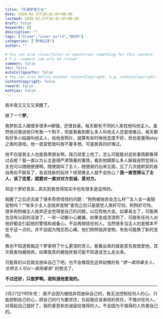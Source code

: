 ```yaml
---
title: "所谓梦遗少女"
date: 2020-02-27T10:42:07+08:00
lastmod: 2020-02-27T10:42:07+08:00
draft: false
keywords: []
description: ""
tags: ["dream","inner world","BDSM"]
categories: ["梦境记录"]
author: ""

# You can also close(false) or open(true) something for this content.
# P.S. comment can only be closed
comment: false
toc: false
autoCollapseToc: false
# You can also define another contentCopyright. e.g. contentCopyright: "This is another copyright."
contentCopyright: false
reward: false
mathjax: false
---
```


<!--more-->


我半夜又又又又哭醒了。

做了一个**梦**。

我梦到主人跟很多很多m聊骚，还很自豪。每天都有不同的人来找他叫他主人。虽然他对我说他只有我一个狗子，但是我看到那么多人叫他主人还是很难过。每天都有好多小姑娘叫他主人，给他发照片，就算有些时候他态度不好，但也是羞辱play之类的游戏。他一直安慰我叫我不要多想。可是我真的好难过。

他不仅是我主人也是我男朋友啊，我已经爱上他了。怎么可能能对这些事情都看得过去呢？我一直以为认主是很严肃慎重的事情，看到他跟那么多人聊我突然觉得认主也可以随随便便啊。随便就叫了主人，随便就约出来见面，见了几次就默契的各自再也不联系了，各自找新的玩伴？经常换主人就不会伤心？**我一直觉得认了主人，谈了恋爱，就要对一直对对方忠诚、爱对方。**

但这个梦好真实…真实到我觉得现实中也有很多是这样的。

我醒了之后还去查了很多奇奇怪怪的问题：“狗狗被抛弃会怎么样”“主人会一直陪宠物吗？”“有多少主人会抛弃宠物”查完之后只是感觉人类好可怕，狗狗好可怜。很多狗狗被主人抛弃还会觉得是自己的问题。以后性格大变。如果易主了，可能再也没有以前的活泼了，一举一动都小心翼翼。如果变成流浪狗了，可能有任何人对他好都会引起他的警惕和戒备心。不会再相信任何人。当然很多当主人的是根本不在乎这一点的。并不会因为残忍而心痛。他们照样抛弃宠物，有些可能换了新的宠物。

我也不知道我做这个梦表明了什么更深的含义。能看出来的就是首先我很爱他，其次我害怕被抛弃。如果我真的被抛弃我可能不知道该怎么走出来。

可能真的以后就会放纵自己了吧。也不会像现在这样幼稚的有 “*想一直陪着主人，也想主人可以一直陪着我*” 的想法了。

**不过还好，只是梦啊。我知道他爱我的。**

---

2月27日11时补充：
我不会因为被抛弃而放纵自己的，我无法控制任何人的心，只能控制自己的心，把自己的行为要求住，负起我应该承担的责任，不愧对任何人，对得起自己就好了。我的善意和忠诚留给值得的人。不会因为不值得的人伤害自己的。
